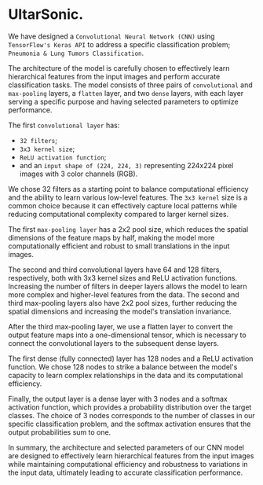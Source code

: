 # UltarSonic.

We have designed a `Convolutional Neural Network (CNN)` using `TensorFlow's Keras API` to address a specific classification problem; 
`Pneumonia & Lung Tumors Classification`.

The architecture of the model is carefully chosen to effectively learn hierarchical features from the input images and perform accurate classification tasks. The model consists of three pairs of `convolutional` and `max-pooling` layers, a `flatten` layer, and two `dense` layers, with each layer serving a specific purpose and having selected parameters to optimize performance.

The first `convolutional layer` has:
  * `32 filters`;
  * `3x3 kernel size`; 
  * `ReLU activation function`; 
  * and an `input shape of (224, 224, 3)` representing 224x224 pixel images with 3 color channels (RGB). 

We chose 32 filters as a starting point to balance computational efficiency and the ability to learn various low-level features. The `3x3 kernel` size is a common choice because it can effectively capture local patterns while reducing computational complexity compared to larger kernel sizes.

The first `max-pooling layer` has a 2x2 pool size, which reduces the spatial dimensions of the feature maps by half, making the model more computationally efficient and robust to small translations in the input images.

The second and third convolutional layers have 64 and 128 filters, respectively, both with 3x3 kernel sizes and ReLU activation functions. Increasing the number of filters in deeper layers allows the model to learn more complex and higher-level features from the data. The second and third max-pooling layers also have 2x2 pool sizes, further reducing the spatial dimensions and increasing the model's translation invariance.

After the third max-pooling layer, we use a flatten layer to convert the output feature maps into a one-dimensional tensor, which is necessary to connect the convolutional layers to the subsequent dense layers.

The first dense (fully connected) layer has 128 nodes and a ReLU activation function. We chose 128 nodes to strike a balance between the model's capacity to learn complex relationships in the data and its computational efficiency.

Finally, the output layer is a dense layer with 3 nodes and a softmax activation function, which provides a probability distribution over the target classes. The choice of 3 nodes corresponds to the number of classes in our specific classification problem, and the softmax activation ensures that the output probabilities sum to one.

In summary, the architecture and selected parameters of our CNN model are designed to effectively learn hierarchical features from the input images while maintaining computational efficiency and robustness to variations in the input data, ultimately leading to accurate classification performance.
